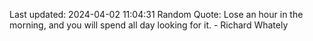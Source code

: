 Last updated: 2024-04-02 11:04:31
Random Quote: Lose an hour in the morning, and you will spend all day looking for it. - Richard Whately